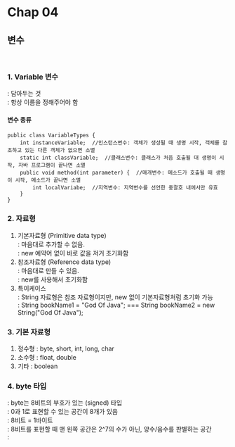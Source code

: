 # Chap 04
## 변수
<br/>

### 1. Variable 변수
: 담아두는 것  
: 항상 이름을 정해주어야 함

#### 변수 종류
    public class VariableTypes {  
        int instanceVariable;  //인스턴스변수: 객체가 생성될 때 생명 시작, 객체를 참조하고 있는 다른 객체가 없으면 소멸
        static int classVariable;  //클래스변수: 클래스가 처음 호출될 대 생명이 시작, 자바 프로그램이 끝나면 소멸
        public void method(int parameter) {  //매개변수: 메소드가 호출될 때 생명이 시작, 메소드가 끝나면 소멸
            int localVariabe;  //지역변수: 지역변수를 선언한 중괄호 내에서만 유효
        }
    }

### 2. 자료형
1) 기본자료형 (Primitive data type)  
    : 마음대로 추가할 수 없음.  
    : new 예약어 없이 바로 값을 저거 초기화함
2) 참조자료형 (Reference data type)  
    : 마음대로 만들 수 있음.  
    : new를 사용해서 초기화함
3) 특이케이스  
    : String 자료형은 참조 자료형이지만, new 없이 기본자료형처럼 초기화 가능  
    : String bookName1 = "God Of Java"; === String bookName2 = new String("God Of Java");

### 3. 기본 자료형
1) 정수형 : byte, short, int, long, char
2) 소수형 : float, double
3) 기타 : boolean

### 4. byte 타입
: byte는 8비트의 부호가 있는 (signed) 타입  
: 0과 1로 표현할 수 있는 공간이 8개가 있음  
: 8비트 = 1바이트  
: 8비트를 표현할 때 맨 왼쪽 공간은 2^7의 수가 아닌, 양수/음수를 판별하는 공간  
: 
